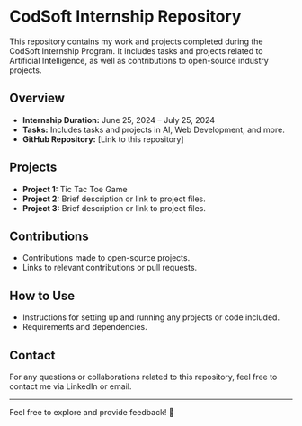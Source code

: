 # CodSoft Internship Repository

This repository contains my work and projects completed during the CodSoft Internship Program. It includes tasks and projects related to Artificial Intelligence, as well as contributions to open-source industry projects.

## Overview

- **Internship Duration:** June 25, 2024 – July 25, 2024
- **Tasks:** Includes tasks and projects in AI, Web Development, and more.
- **GitHub Repository:** [Link to this repository]

## Projects

- **Project 1:** Tic Tac Toe Game
- **Project 2:** Brief description or link to project files.
- **Project 3:** Brief description or link to project files.

## Contributions

- Contributions made to open-source projects.
- Links to relevant contributions or pull requests.

## How to Use

- Instructions for setting up and running any projects or code included.
- Requirements and dependencies.

## Contact

For any questions or collaborations related to this repository, feel free to contact me via LinkedIn or email.

---

Feel free to explore and provide feedback! 🚀